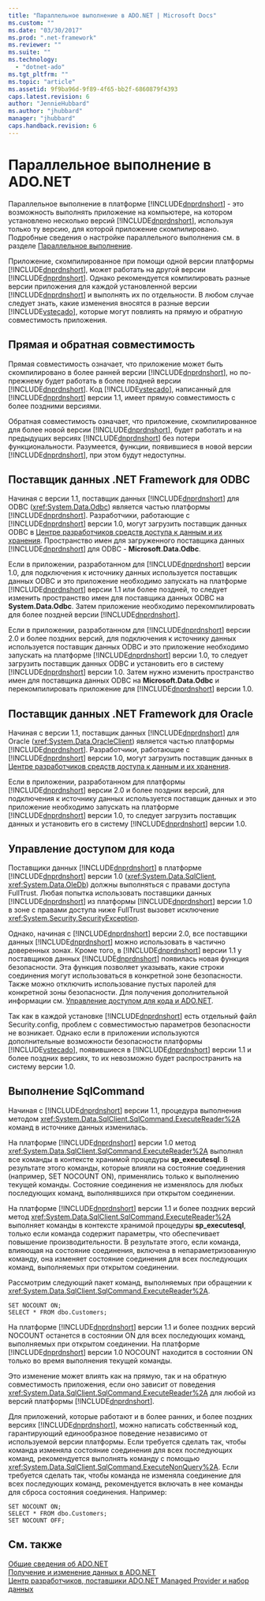 ```yaml
---
title: "Параллельное выполнение в ADO.NET | Microsoft Docs"
ms.custom: ""
ms.date: "03/30/2017"
ms.prod: ".net-framework"
ms.reviewer: ""
ms.suite: ""
ms.technology: 
  - "dotnet-ado"
ms.tgt_pltfrm: ""
ms.topic: "article"
ms.assetid: 9f9ba96d-9f89-4f65-bb2f-6860879f4393
caps.latest.revision: 6
author: "JennieHubbard"
ms.author: "jhubbard"
manager: "jhubbard"
caps.handback.revision: 6
---
```

# Параллельное выполнение в ADO.NET
Параллельное выполнение в платформе [!INCLUDE[dnprdnshort](../../../../includes/dnprdnshort-md.md)] \- это возможность выполнять приложение на компьютере, на котором установлено несколько версий [!INCLUDE[dnprdnshort](../../../../includes/dnprdnshort-md.md)], используя только ту версию, для которой приложение скомпилировано.  Подробные сведения о настройке параллельного выполнения см. в разделе [Параллельное выполнение](../../../../docs/framework/deployment/side-by-side-execution.md).  
  
 Приложение, скомпилированное при помощи одной версии платформы [!INCLUDE[dnprdnshort](../../../../includes/dnprdnshort-md.md)], может работать на другой версии [!INCLUDE[dnprdnshort](../../../../includes/dnprdnshort-md.md)].  Однако рекомендуется компилировать разные версии приложения для каждой установленной версии [!INCLUDE[dnprdnshort](../../../../includes/dnprdnshort-md.md)] и выполнять их по отдельности.  В любом случае следует знать, какие изменения вносятся в разные версии [!INCLUDE[vstecado](../../../../includes/vstecado-md.md)], которые могут повлиять на прямую и обратную совместимость приложения.  
  
## Прямая и обратная совместимость  
 Прямая совместимость означает, что приложение может быть скомпилировано в более ранней версии [!INCLUDE[dnprdnshort](../../../../includes/dnprdnshort-md.md)], но по\-прежнему будет работать в более поздней версии [!INCLUDE[dnprdnshort](../../../../includes/dnprdnshort-md.md)].  Код [!INCLUDE[vstecado](../../../../includes/vstecado-md.md)], написанный для [!INCLUDE[dnprdnshort](../../../../includes/dnprdnshort-md.md)] версии 1.1, имеет прямую совместимость с более поздними версиями.  
  
 Обратная совместимость означает, что приложение, скомпилированное для более новой версии [!INCLUDE[dnprdnshort](../../../../includes/dnprdnshort-md.md)], будет работать и на предыдущих версиях [!INCLUDE[dnprdnshort](../../../../includes/dnprdnshort-md.md)] без потери функциональности.  Разумеется, функции, появившиеся в новой версии [!INCLUDE[dnprdnshort](../../../../includes/dnprdnshort-md.md)], при этом будут недоступны.  
  
## Поставщик данных .NET Framework для ODBC  
 Начиная с версии 1.1, поставщик данных [!INCLUDE[dnprdnshort](../../../../includes/dnprdnshort-md.md)] для ODBC \(<xref:System.Data.Odbc>\) является частью платформы [!INCLUDE[dnprdnshort](../../../../includes/dnprdnshort-md.md)].  Разработчики, работающие с [!INCLUDE[dnprdnshort](../../../../includes/dnprdnshort-md.md)] версии 1.0, могут загрузить поставщик данных ODBC в [Центре разработчиков средств доступа к данным и их хранения](http://go.microsoft.com/fwlink/?linkid=4173).  Пространство имен для загруженного поставщика данных [!INCLUDE[dnprdnshort](../../../../includes/dnprdnshort-md.md)] для ODBC \- **Microsoft.Data.Odbc**.  
  
 Если в приложении, разработанном для [!INCLUDE[dnprdnshort](../../../../includes/dnprdnshort-md.md)] версии 1.0, для подключения к источнику данных используется поставщик данных ODBC и это приложение необходимо запускать на платформе [!INCLUDE[dnprdnshort](../../../../includes/dnprdnshort-md.md)] версии 1.1 или более поздней, то следует изменить пространство имен для поставщика данных ODBC на **System.Data.Odbc**.  Затем приложение необходимо перекомпилировать для более поздней версии [!INCLUDE[dnprdnshort](../../../../includes/dnprdnshort-md.md)].  
  
 Если в приложении, разработанном для [!INCLUDE[dnprdnshort](../../../../includes/dnprdnshort-md.md)] версии 2.0 и более поздних версий, для подключения к источнику данных используется поставщик данных ODBC и это приложение необходимо запускать на платформе [!INCLUDE[dnprdnshort](../../../../includes/dnprdnshort-md.md)] версии 1.0, то следует загрузить поставщик данных ODBC и установить его в систему [!INCLUDE[dnprdnshort](../../../../includes/dnprdnshort-md.md)] версии 1.0.  Затем нужно изменить пространство имен для поставщика данных ODBC на **Microsoft.Data.Odbc** и перекомпилировать приложение для [!INCLUDE[dnprdnshort](../../../../includes/dnprdnshort-md.md)] версии 1.0.  
  
## Поставщик данных .NET Framework для Oracle  
 Начиная с версии 1.1, поставщик данных [!INCLUDE[dnprdnshort](../../../../includes/dnprdnshort-md.md)] для Oracle \(<xref:System.Data.OracleClient>\) является частью платформы [!INCLUDE[dnprdnshort](../../../../includes/dnprdnshort-md.md)].  Разработчики, работающие с [!INCLUDE[dnprdnshort](../../../../includes/dnprdnshort-md.md)] версии 1.0, могут загрузить поставщик данных в [Центре разработчиков средств доступа к данным и их хранения](http://go.microsoft.com/fwlink/?linkid=4173).  
  
 Если в приложении, разработанном для платформы [!INCLUDE[dnprdnshort](../../../../includes/dnprdnshort-md.md)] версии 2.0 и более поздних версий, для подключения к источнику данных используется поставщик данных и это приложение необходимо запускать на платформе [!INCLUDE[dnprdnshort](../../../../includes/dnprdnshort-md.md)] версии 1.0, то следует загрузить поставщик данных и установить его в систему [!INCLUDE[dnprdnshort](../../../../includes/dnprdnshort-md.md)] версии 1.0.  
  
## Управление доступом для кода  
 Поставщики данных [!INCLUDE[dnprdnshort](../../../../includes/dnprdnshort-md.md)] в платформе [!INCLUDE[dnprdnshort](../../../../includes/dnprdnshort-md.md)] версии 1.0 \(<xref:System.Data.SqlClient>, <xref:System.Data.OleDb>\) должны выполняться с правами доступа FullTrust.  Любая попытка использовать поставщики данных [!INCLUDE[dnprdnshort](../../../../includes/dnprdnshort-md.md)] из платформы [!INCLUDE[dnprdnshort](../../../../includes/dnprdnshort-md.md)] версии 1.0 в зоне с правами доступа ниже FullTrust вызовет исключение <xref:System.Security.SecurityException>.  
  
 Однако, начиная с [!INCLUDE[dnprdnshort](../../../../includes/dnprdnshort-md.md)] версии 2.0, все поставщики данных [!INCLUDE[dnprdnshort](../../../../includes/dnprdnshort-md.md)] можно использовать в частично доверенных зонах.  Кроме того, в [!INCLUDE[dnprdnshort](../../../../includes/dnprdnshort-md.md)] версии 1.1 у поставщиков данных [!INCLUDE[dnprdnshort](../../../../includes/dnprdnshort-md.md)] появилась новая функция безопасности.  Эта функция позволяет указывать, какие строки соединения могут использоваться в конкретной зоне безопасности.  Также можно отключить использование пустых паролей для конкретной зоны безопасности.  Для получения дополнительной информации см. [Управление доступом для кода и ADO.NET](../../../../docs/framework/data/adonet/code-access-security.md).  
  
 Так как в каждой установке [!INCLUDE[dnprdnshort](../../../../includes/dnprdnshort-md.md)] есть отдельный файл Security.config, проблем с совместимостью параметров безопасности не возникает.  Однако если в приложении используются дополнительные возможности безопасности платформы [!INCLUDE[vstecado](../../../../includes/vstecado-md.md)], появившиеся в [!INCLUDE[dnprdnshort](../../../../includes/dnprdnshort-md.md)] версии 1.1 и более поздних версиях, то их невозможно будет распространить на систему версии 1.0.  
  
## Выполнение SqlCommand  
 Начиная с [!INCLUDE[dnprdnshort](../../../../includes/dnprdnshort-md.md)] версии 1.1, процедура выполнения методом <xref:System.Data.SqlClient.SqlCommand.ExecuteReader%2A> команд в источнике данных изменилась.  
  
 На платформе [!INCLUDE[dnprdnshort](../../../../includes/dnprdnshort-md.md)] версии 1.0 метод <xref:System.Data.SqlClient.SqlCommand.ExecuteReader%2A> выполнял все команды в контексте хранимой процедуры **sp\_executesql**.  В результате этого команды, которые влияли на состояние соединения \(например, SET NOCOUNT ON\), применялись только к выполнению текущей команды.  Состояние соединения не изменялось для любых последующих команд, выполнявшихся при открытом соединении.  
  
 На платформе [!INCLUDE[dnprdnshort](../../../../includes/dnprdnshort-md.md)] версии 1.1 и более поздних версий метод <xref:System.Data.SqlClient.SqlCommand.ExecuteReader%2A> выполняет команды в контексте хранимой процедуры **sp\_executesql**, только если команда содержит параметры, что обеспечивает повышение производительности.  В результате этого, если команда, влияющая на состояние соединения, включена в непараметризованную команду, она изменяет состояние соединения для всех последующих команд, выполняемых при открытом соединении.  
  
 Рассмотрим следующий пакет команд, выполняемых при обращении к <xref:System.Data.SqlClient.SqlCommand.ExecuteReader%2A>.  
  
```  
SET NOCOUNT ON;  
SELECT * FROM dbo.Customers;  
```  
  
 На платформе [!INCLUDE[dnprdnshort](../../../../includes/dnprdnshort-md.md)] версии 1.1 и более поздних версий NOCOUNT останется в состоянии ON для всех последующих команд, выполняемых при открытом соединении.  На платформе [!INCLUDE[dnprdnshort](../../../../includes/dnprdnshort-md.md)] версии 1.0 NOCOUNT находится в состоянии ON только во время выполнения текущей команды.  
  
 Это изменение может влиять как на прямую, так и на обратную совместимость приложения, если оно зависит от поведения <xref:System.Data.SqlClient.SqlCommand.ExecuteReader%2A> для любой из версий платформы [!INCLUDE[dnprdnshort](../../../../includes/dnprdnshort-md.md)].  
  
 Для приложений, которые работают и в более ранних, и более поздних версиях [!INCLUDE[dnprdnshort](../../../../includes/dnprdnshort-md.md)], можно написать собственный код, гарантирующий единообразное поведение независимо от используемой версии платформы.  Если требуется сделать так, чтобы команда изменяла состояние соединения для всех последующих команд, рекомендуется выполнять команду с помощью <xref:System.Data.SqlClient.SqlCommand.ExecuteNonQuery%2A>.  Если требуется сделать так, чтобы команда не изменяла соединение для всех последующих команд, рекомендуется включать в нее команды для сброса состояния соединения.  Например:  
  
```  
SET NOCOUNT ON;  
SELECT * FROM dbo.Customers;  
SET NOCOUNT OFF;  
```  
  
## См. также  
 [Общие сведения об ADO.NET](../../../../docs/framework/data/adonet/ado-net-overview.md)   
 [Получение и изменение данных в ADO.NET](../../../../docs/framework/data/adonet/retrieving-and-modifying-data.md)   
 [Центр разработчиков, поставщики ADO.NET Managed Provider и набор данных](http://go.microsoft.com/fwlink/?LinkId=217917)